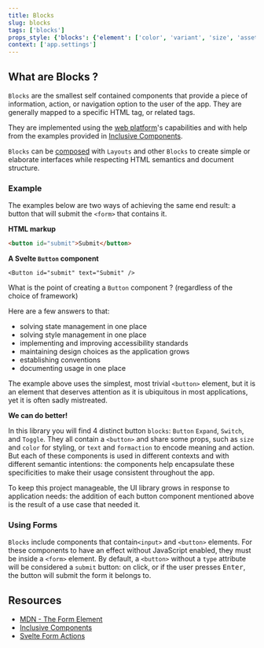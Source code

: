```yaml
---
title: Blocks
slug: blocks
tags: ['blocks']
props_style: {'blocks': {'element': ['color', 'variant', 'size', 'asset', 'context', 'shape', 'status']}}
context: ['app.settings']
---
```


## What are Blocks ?

`Blocks` are the smallest self contained components that provide a piece of information, action, or navigation option to the user of the app.
They are generally mapped to a specific HTML tag, or related tags.

They are implemented using the [web platform](https://developer.mozilla.org/en-US/docs/Web)'s capabilities and with help from the examples provided in [Inclusive Components](https://inclusive-components.design/).

`Blocks` can be [composed](https://cube.fyi/composition.html) with `Layouts` and other `Blocks` to create simple or elaborate interfaces while respecting HTML semantics and document structure.

### Example

The examples below are two ways of achieving the same end result: a button that will submit the `<form>` that contains it.

**HTML markup**

```html
<button id="submit">Submit</button>
```

**A Svelte `Button` component**

```svelte
<Button id="submit" text="Submit" />
```

What is the point of creating a `Button` component ? (regardless of the choice of framework)

Here are a few answers to that:

- solving state management in one place
- solving style management in one place
- implementing and improving accessibility standards
- maintaining design choices as the application grows
- establishing conventions
- documenting usage in one place

The example above uses the simplest, most trivial `<button>` element, but it is an element that deserves attention as it is ubiquitous in most applications, yet it is often sadly mistreated.

**We can do better!**

In this library you will find 4 distinct button `blocks`: `Button` `Expand`, `Switch`, and `Toggle`. They all contain a `<button>` and share some props, such as `size` and `color` for styling, or `text` and `formaction` to encode meaning and action. But each of these components is used in different contexts and with different semantic intentions: the components help encapsulate these specificities to make their usage consistent throughout the app.

To keep this project manageable, the UI library grows in response to application needs: the addition of each button component mentioned above is the result of a use case that needed it.

### Using Forms

`Blocks` include components that contain`<input>` and `<button>` elements.
For these components to have an effect without JavaScript enabled, they must be inside a `<form>` element.
By default, a `<button>` without a `type` attribute will be considered a `submit` button: on click, or if the user presses <kbd>Enter</kbd>, the button will submit the form it belongs to.

## Resources

- [MDN - The Form Element](https://developer.mozilla.org/en-US/docs/Web/HTML/Element/form)
- [Inclusive Components](https://inclusive-components.design/)
- [Svelte Form Actions](https://kit.svelte.dev/docs/form-actions)
